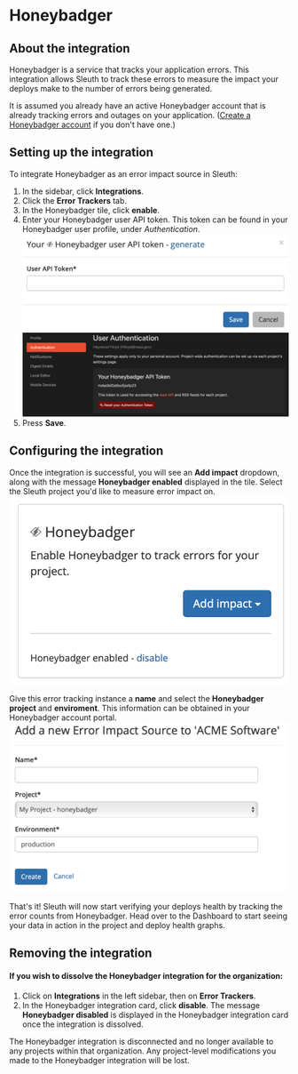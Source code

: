 # Honeybadger

## About the integration

Honeybadger is a service that tracks your application errors. This integration allows Sleuth to track these errors to measure the impact your deploys make to the number of errors being generated.

It is assumed you already have an active Honeybadger account that is already tracking errors and outages on your application. ([Create a Honeybadger account](https://app.honeybadger.io/users/sign_up) if you don't have one.) 

## Setting up the integration

To integrate Honeybadger as an error impact source in Sleuth: 

1. In the sidebar, click **Integrations**. 
2. Click the **Error Trackers** tab. 
3. In the Honeybadger tile, click **enable**. 
4. Enter your Honeybadger user API token. This token can be found in your Honeybadger user profile, under _Authentication_. \
    ![](../../../.gitbook/assets/honeybadger-api-token-request.png) \
    ![](../../../.gitbook/assets/honeybadger-api-token-location.png) 
5. Press **Save**. 

## Configuring the integration

Once the integration is successful, you will see an **Add impact** dropdown, along with the message **Honeybadger enabled** displayed in the tile. Select the Sleuth project you'd like to measure error impact on. \
 ![](../../../.gitbook/assets/honeybadger-enabled.png) 

Give this error tracking instance a **name** and select the **Honeybadger** **project** and **enviroment**. This information can be obtained in your Honeybadger account portal.\
 ![](../../../.gitbook/assets/honeybadger-sleuth-impact-info.png) 

That's it! Sleuth will now start verifying your deploys health by tracking the error counts from Honeybadger. Head over to the Dashboard to start seeing your data in action in the project and deploy health graphs.

## Removing the integration

#### If you wish to dissolve the Honeybadger integration for the organization: 

1. Click on **Integrations** in the left sidebar, then on **Error Trackers**. 
2. In the Honeybadger integration card, click **disable**. The message **Honeybadger disabled** is displayed in the Honeybadger integration card once the integration is dissolved.

The Honeybadger integration is disconnected and no longer available to any projects within that organization. Any project-level modifications you made to the Honeybadger integration will be lost.
